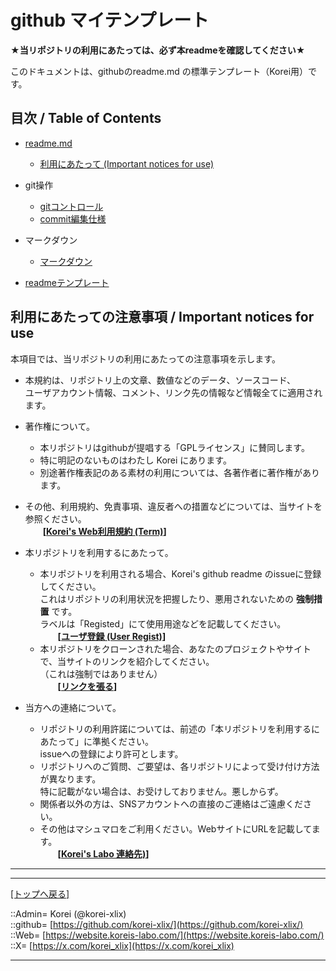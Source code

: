 # github マイテンプレート

**★当リポジトリの利用にあたっては、必ず本readmeを確認してください★**  
  

このドキュメントは、githubのreadme.md の標準テンプレート（Korei用）です。  
  





## 目次 / Table of Contents

* [readme.md](./readme.md)
  * [利用にあたって (Important notices for use)](#利用にあたっての注意事項--important-notices-for-use)

* git操作
  * [gitコントロール](./git_ctrl/git_ctrl.md)
  * [commit編集仕様](./git_ctrl/edit_commit.md)

* マークダウン
  * [マークダウン](./markdown/git_markdown.md)

* [readmeテンプレート](./__template/readme_template.md)
  





## 利用にあたっての注意事項 / Important notices for use

本項目では、当リポジトリの利用にあたっての注意事項を示します。  
  

* 本規約は、リポジトリ上の文章、数値などのデータ、ソースコード、  
  ユーザアカウント情報、コメント、リンク先の情報など情報全てに適用されます。  

* 著作権について。  
  * 本リポジトリはgithubが提唱する「GPLライセンス」に賛同します。  
  * 特に明記のないものはわたし Korei にあります。  
  * 別途著作権表記のある素材の利用については、各著作者に著作権があります。  

* その他、利用規約、免責事項、違反者への措置などについては、当サイトを参照ください。  
  　　**[[Korei's Web利用規約 (Term)](https://website.koreis-labo.com/rules/rule_web.htm)]**  

* 本リポジトリを利用するにあたって。  
  * 本リポジトリを利用される場合、Korei's github readme のissueに登録してください。  
    これはリポジトリの利用状況を把握したり、悪用されないための **強制措置** です。  
    ラベルは「Registed」にて使用用途などを記載してください。  
    　　**[[ユーザ登録 (User Regist)](https://github.com/korei-xlix/korei-xlix/issues)]**  
  * 本リポジトリをクローンされた場合、あなたのプロジェクトやサイトで、当サイトのリンクを紹介してください。  
    （これは強制ではありません）  
    　　**[[リンクを張る](https://website.koreis-labo.com/rules/rule_web.htm#aSelecttor_3)]**  

* 当方への連絡について。  
  * リポジトリの利用許諾については、前述の「本リポジトリを利用するにあたって」に準拠ください。  
    issueへの登録により許可とします。  
  * リポジトリへのご質問、ご要望は、各リポジトリによって受け付け方法が異なります。  
    特に記載がない場合は、お受けしておりません。悪しからず。  
  * 関係者以外の方は、SNSアカウントへの直接のご連絡はご遠慮ください。  
  * その他はマシュマロをご利用ください。WebサイトにURLを記載してます。  
    　　**[[Korei's Labo 連絡先)](https://website.koreis-labo.com/rules/contact.htm)]**  
  




***
***
[[トップへ戻る]](./readme.md)  
  
::Admin= Korei (@korei-xlix)  
::github= [https://github.com/korei-xlix/](https://github.com/korei-xlix/)  
::Web= [https://website.koreis-labo.com/](https://website.koreis-labo.com/)  
::X= [https://x.com/korei_xlix](https://x.com/korei_xlix)  
***

